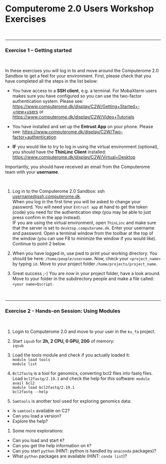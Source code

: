 Computerome 2.0 Users Workshop Exercises
================

 

------------------------------------------------------------------------

### Exercise 1 – Getting started

 

In these exercises you will log in to and move around the Computerome
2.0 Sandbox to get a feel for your environment. First, please check that
you have completed all the steps in the list below:

-   You have access to a **SSH client**, e.g. a terminal. For MobaXterm
    users makes sure you have configured so you can use the two-factor
    authentication system. Please see:
    <https://www.computerome.dk/display/C2W/Getting+Started+-+new+users>
    or  
    <https://www.computerome.dk/display/C2W/Video+Tutorials>

-   You have installed and set up the **Entrust App** on your phone.
    Please see:
    <https://www.computerome.dk/display/C2W/Two-factor+authentication>

-   **IF** you would like to try to log in using the virtual environment
    (optional), you should have the **ThinLinc Client** installed:
    <https://www.computerome.dk/display/C2W/Virtual+Desktop>

Importantly, you should have received an email from the Computerome team
with your **username**.

 

1.  Log in to the Computerome 2.0 Sandbox: ssh
    <username@ssh.computerome.dk>.  
    When you log in the first time you will be asked to change your
    password. You will need your `Entrust app` at hand to get the token
    (code) you need for the authentication step (you may be able to just
    press confirm in the app instead).  
    IF you are using the virtual environment, open `ThinLinc` and make
    sure that the server is set to `desktop.computerome.dk`. Enter your
    username and password. Open a terminal window from the toolbar at
    the top of the window (you can use F8 to minimize the window if you
    would like). Continue to point 2 below.

2.  When you have logged in, use pwd to print your working directory.
    You should be here: `/home/people/username`. Now, check your
    `<project_name>` by typing `id`. Move to your project folder
    `/home/projects/project_name`.

3.  Great success ;-) You are now in your project folder, have a look
    around. Move to your folder in the subdirectory people and make a
    file called: `<your name>Qscript`.

 

------------------------------------------------------------------------

### Exercise 2 - Hands-on Session: Using Modules

 

1.  Login to Computerome 2.0 and move to your user in the `ku_fa`
    project.

2.  Start `iqsub` for **2h, 2 CPU, 0 GPU, 20G** of memory:  
    `iqsub`

3.  Load the tools module and check if you actually loaded it:  
    `module load tools`  
    `module list`

4.  `Bcl2fastq` is a tool for genomics, converting bcl2 files into fastq
    files. Load `bcl2fastq/2.19.1` and check the help for this software:
    `module avail bcl2`  
    `module load bcl2fastq/2.19.1`  
    `bcl2fastq --help`

5.  `Samtools` is another tool used for exploring genomics data:

-   Is `samtools` available on C2?
-   Can you load a version?
-   Explore the help?

1.  Some more explorations:

-   Can you load and start `R`?
-   Can you get the help information on `R`?
-   Can you start `python` (HINT: python is handled by `anaconda`
    packages)?
-   What `python` packages are available (HINT: `conda list`)?
